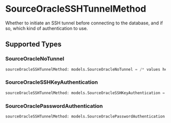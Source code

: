 # SourceOracleSSHTunnelMethod

Whether to initiate an SSH tunnel before connecting to the database, and if so, which kind of authentication to use.


## Supported Types

### SourceOracleNoTunnel

```python
sourceOracleSSHTunnelMethod: models.SourceOracleNoTunnel = /* values here */
```

### SourceOracleSSHKeyAuthentication

```python
sourceOracleSSHTunnelMethod: models.SourceOracleSSHKeyAuthentication = /* values here */
```

### SourceOraclePasswordAuthentication

```python
sourceOracleSSHTunnelMethod: models.SourceOraclePasswordAuthentication = /* values here */
```

